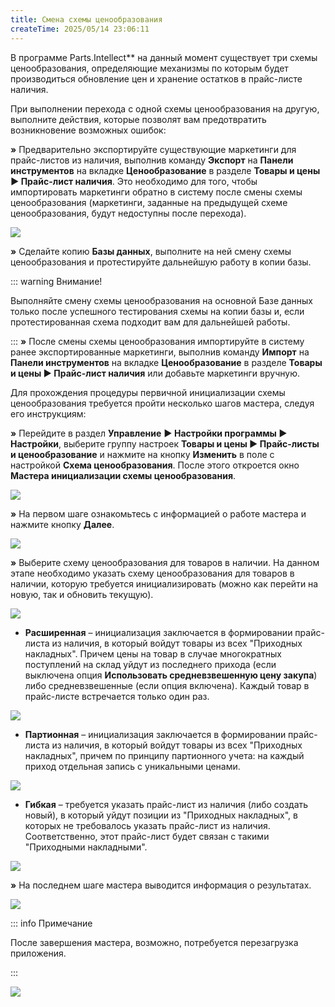 ```yaml
---
title: Смена схемы ценообразования
createTime: 2025/05/14 23:06:11
---
```

В программе Parts.Intellect** на данный момент существует три схемы ценообразования, определяющие механизмы по которым будет производиться обновление цен и хранение остатков в прайс-листе наличия.

При выполнении перехода с одной схемы ценообразования на другую, выполните действия, которые позволят вам предотвратить возникновение возможных ошибок:

**»** Предварительно экспортируйте существующие маркетинги для прайс-листов из наличия, выполнив команду **Экспорт** на **Панели инструментов** на вкладке **Ценообразование** в разделе **Товары и цены ► Прайс-лист наличия**. Это необходимо для того, чтобы импортировать маркетинги обратно в систему после смены схемы ценообразования (маркетинги, заданные на предыдущей схеме ценообразования, будут недоступны после перехода).

![](../../../assets/work/one/121.png)

**»** Сделайте копию **Базы данных**, выполните на ней смену схемы ценообразования и протестируйте дальнейшую работу в копии базы.

::: warning Внимание!

Выполняйте смену схемы ценообразования на основной Базе данных только после успешного тестирования схемы на копии базы и, если протестированная схема подходит вам для дальнейшей работы.

:::
**»** После смены схемы ценообразования импортируйте в систему ранее экспортированные маркетинги, выполнив команду **Импорт** на **Панели инструментов** на вкладке **Ценообразование** в разделе **Товары и цены ► Прайс-лист наличия** или добавьте маркетинги вручную.

Для прохождения процедуры первичной инициализации схемы ценообразования требуется пройти несколько шагов мастера, следуя его инструкциям:

**»** Перейдите в раздел **Управление** **► Настройки программы ► Настройки**, выберите группу настроек **Товары и цены ► Прайс-листы и ценообразование** и нажмите на кнопку **Изменить** в поле с настройкой **Схема ценообразования**. После этого откроется окно **Мастера инициализации схемы ценообразования**.

![](../../../assets/work/one/122.png)

**»** На первом шаге ознакомьтесь с информацией о работе мастера и нажмите кнопку **Далее**.

![](../../../assets/work/one/123.png)

**»** Выберите схему ценообразования для товаров в наличии. На данном этапе необходимо указать схему ценообразования для товаров в наличии, которую требуется инициализировать (можно как перейти на новую, так и обновить текущую).

![](../../../assets/work/one/124.png)

- **Расширенная** –  инициализация заключается в формировании прайс-листа из наличия, в который войдут товары из всех "Приходных накладных". Причем цены на товар в случае многократных поступлений на склад уйдут из последнего прихода (если выключена опция **Использовать средневзвешенную цену закупа**) либо средневзвешенные (если опция включена). Каждый товар в прайс-листе встречается только один раз.

![](../../../assets/work/one/125.png)

- **Партионная** – инициализация заключается в формировании прайс-листа из наличия, в который войдут товары из всех "Приходных накладных", причем по принципу партионного учета: на каждый приход отдельная запись с уникальными ценами.

![](../../../assets/work/one/126.png)

- **Гибкая** – требуется указать прайс-лист из наличия (либо создать новый), в который уйдут позиции из "Приходных накладных", в которых не требовалось указать прайс-лист из наличия. Соответственно, этот прайс-лист будет связан с такими "Приходными накладными".

![](../../../assets/work/one/127.png)

**»** На последнем шаге мастера выводится информация о результатах. 

![](../../../assets/work/one/128.png)

::: info Примечание

После завершения мастера, возможно, потребуется перезагрузка приложения.

:::

![](../../../assets/work/one/129.png)
